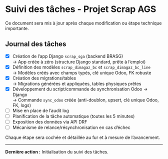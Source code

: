 # Suivi des tâches - Projet Scrap AGS

Ce document sera mis à jour après chaque modification ou étape technique importante.

## Journal des tâches

- [x] Création de l’app Django `scrap_sga` (backend BRASG)  
  → App créée à zéro (structure Django standard, prête à l’emploi)
- [x] Définition des modèles `scrap_dimagaz_bc` et `scrap_dimagaz_bc_line`  
  → Modèles créés avec champs typés, clé unique Odoo, FK robuste
- [x] Création des migrations/tables  
  → Migrations générées et appliquées, tables physiques prêtes
- [x] Développement du script/commande de synchronisation Odoo → Django  
  → Commande `sync_odoo` créée (anti-doublon, upsert, clé unique Odoo, FK, logs)
- [ ] Mise en place de l’audit log
- [ ] Planification de la tâche automatique (toutes les 5 minutes)
- [ ] Exposition des données via API DRF
- [ ] Mécanisme de relance/résynchronisation en cas d’échec

Chaque étape sera cochée et détaillée au fur et à mesure de l’avancement.

---

**Dernière action :** Initialisation du suivi des tâches.
